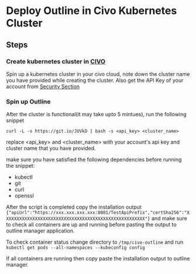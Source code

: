# Deploy Outline in Civo Kubernetes Cluster 

## Steps

### Create kubernetes cluster in [CIVO](https://www.civo.com)
Spin up a kubernetes cluster in your civo cloud, note down the cluster name you have provided while creating the cluster. Also get the API Key of your account from [Security Section](https://www.civo.com/account/security)

### Spin up Outline
After the cluster is functional(it may take upto 5 mintues), run the following snippet

```
curl -L -s https://git.io/JUVkD | bash -s <api_key> <cluster_name>
```

replace <api_key> and <cluster_name> with your account's api key and cluster name that you have provided.

make sure you have satisfied the following dependencies before running the snippet:

* kubectl
* git
* curl
* openssl

After the script is completed copy the installation output `{"apiUrl":"https://xxx.xxx.xxx.xxx:8081/TestApiPrefix","certSha256":"XXXXXXXXXXXXXXXXXXXXXXXXXXXXXXXXXXXXXXXXXXXXXXXXXXXXXX"}` and make sure to check all containers are up and running before pasting the output to outline manager application.

To check container status change directory to `/tmp/civo-outline` and run `kubectl get pods --all-namespaces --kubeconfig config`

If all containers are running then copy paste the installation output to outline manager.

